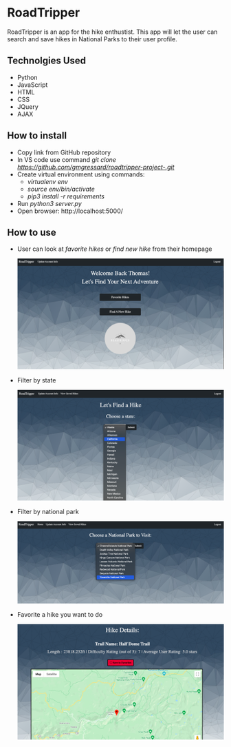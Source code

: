 
# RoadTripper

RoadTripper is an app for the hike enthustist. This app will let the user can search and save hikes in National Parks to their user profile. 


## Technolgies Used

- Python
- JavaScript
- HTML
- CSS
- JQuery
- AJAX


## How to install

- Copy link from GitHub repository
- In VS code use command *git* *clone* *https://github.com/gmgressard/roadtripper-project-.git*
- Create virtual environment using commands:  
    - *virtualenv* *env*
    - *source* *env/bin/activate*
    - *pip3* *install* *-r* *requirements*
- Run *python3* *server.py*
- Open browser: http://localhost:5000/

## How to use 

- User can look at *favorite* *hikes* or *find* *new* *hike* from their homepage

    ![Homepage](./static/img/home.png)

- Filter by state

    ![FilterS](./static/img/filterhike.png)

- Filter by national park 

    ![FilterNP](./static/img/nationalpark.png)

- Favorite a hike you want to do 

    ![FilterH](./static/img/hike.png)
